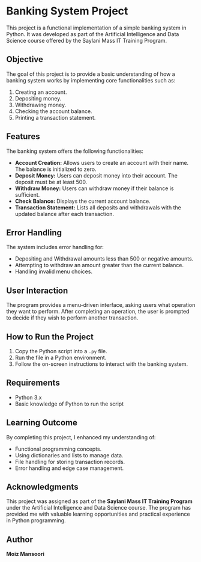 # Banking System Project

This project is a functional implementation of a simple banking system in Python. It was developed as part of the Artificial Intelligence and Data Science course offered by the Saylani Mass IT Training Program.

## Objective
The goal of this project is to provide a basic understanding of how a banking system works by implementing core functionalities such as:

1. Creating an account.
2. Depositing money.
3. Withdrawing money.
4. Checking the account balance.
5. Printing a transaction statement.

## Features
The banking system offers the following functionalities:

- **Account Creation:** Allows users to create an account with their name. The balance is initialized to zero.
- **Deposit Money:** Users can deposit money into their account. The deposit must be at least 500.
- **Withdraw Money:** Users can withdraw money if their balance is sufficient.
- **Check Balance:** Displays the current account balance.
- **Transaction Statement:** Lists all deposits and withdrawals with the updated balance after each transaction.

## Error Handling
The system includes error handling for:

- Depositing and Withdrawal amounts less than 500 or negative amounts.
- Attempting to withdraw an amount greater than the current balance.
- Handling invalid menu choices.

## User Interaction
The program provides a menu-driven interface, asking users what operation they want to perform. After completing an operation, the user is prompted to decide if they wish to perform another transaction.

## How to Run the Project
1. Copy the Python script into a `.py` file.
2. Run the file in a Python environment.
3. Follow the on-screen instructions to interact with the banking system.

## Requirements
- Python 3.x
- Basic knowledge of Python to run the script

## Learning Outcome
By completing this project, I enhanced my understanding of:

- Functional programming concepts.
- Using dictionaries and lists to manage data.
- File handling for storing transaction records.
- Error handling and edge case management.

## Acknowledgments
This project was assigned as part of the **Saylani Mass IT Training Program** under the Artificial Intelligence and Data Science course. The program has provided me with valuable learning opportunities and practical experience in Python programming.

## Author
**Moiz Mansoori**

